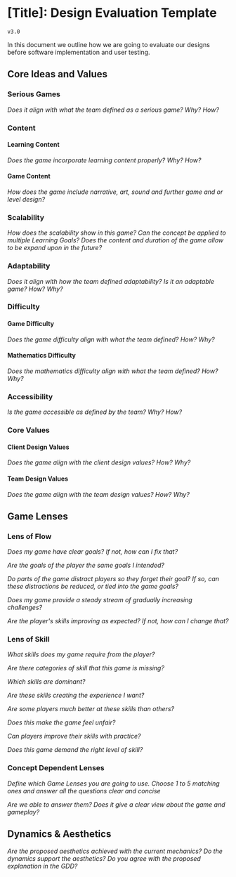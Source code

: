 # [Title]: Design Evaluation Template

`v3.0`

In this document we outline how we are going to evaluate our designs before software implementation and user testing.

## Core Ideas and Values

### Serious Games

*Does it align with what the team defined as a serious game? Why? How?*

### Content

#### Learning Content

*Does the game incorporate learning content properly? Why? How?*

#### Game Content

*How does the game include narrative, art, sound and further game and or level design?*

### Scalability

*How does the scalability show in this game? Can the concept be applied to multiple Learning Goals? Does the content and duration of the game allow to be expand upon in the future?*

### Adaptability

*Does it align with how the team defined adaptability? Is it an adaptable game? How? Why?*

### Difficulty

#### Game Difficulty

*Does the game difficulty align with what the team defined? How? Why?*

#### Mathematics Difficulty

*Does the mathematics difficulty align with what the team defined? How? Why?*

### Accessibility

*Is the game accessible as defined by the team? Why? How?*

### Core Values

#### Client Design Values

*Does the game align with the client design values? How? Why?*

#### Team Design Values

*Does the game align with the team design values? How? Why?*

## Game Lenses

### Lens of Flow

*Does my game have clear goals? If not, how can I fix that?*

*Are the goals of the player the same goals I intended?*

*Do parts of the game distract players so they forget their goal? If so, can these distractions be reduced, or tied into the game goals?*

*Does my game provide a steady stream of gradually increasing challenges?*

*Are the player's skills improving as expected? If not, how can I change that?*

### Lens of Skill

*What skills does my game require from the player?*

*Are there categories of skill that this game is missing?*

*Which skills are dominant?*

*Are these skills creating the experience I want?*

*Are some players much better at these skills than others?*

*Does this make the game feel unfair?*

*Can players improve their skills with practice?*

*Does this game demand the right level of skill?*

### Concept Dependent Lenses

*Define which Game Lenses you are going to use. Choose 1 to 5 matching ones and answer all the questions clear and concise*

*Are we able to answer them? Does it give a clear view about the game and gameplay?*

## Dynamics & Aesthetics

*Are the proposed aesthetics achieved with the current mechanics? Do the dynamics support the aesthetics? Do you agree with the proposed explanation in the GDD?* 
